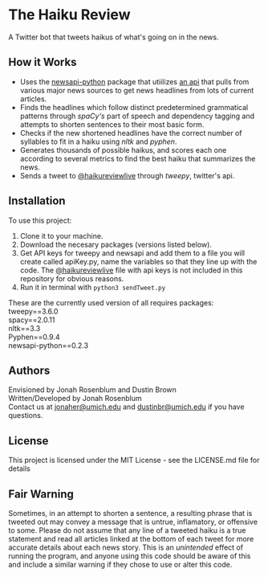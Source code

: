 # The Haiku Review

A Twitter bot that tweets haikus of what's going on in the news.

## How it Works
- Uses the [newsapi-python](https://github.com/mattlisiv/newsapi-python) package
that utiilizes [an api](https://newsapi.org/docs/) that pulls from various major news sources
to get news headlines from lots of current articles.
- Finds the headlines which follow distinct predetermined grammatical patterns through *spaCy's* part of speech and dependency tagging and attempts to shorten sentences to their most basic form.
- Checks if the new shortened headlines have the correct number of syllables to fit in a haiku using *nltk* and *pyphen*.
- Generates thousands of possible haikus, and scores each one according to several metrics to find the best haiku that summarizes the news.
- Sends a tweet to [@haikureviewlive](https://twitter.com/haikureviewlive) through *tweepy*, twitter's api.

## Installation
To use this project: 
1. Clone it to your machine.
2. Download the necesary packages (versions listed below).
3. Get API keys for tweepy and newsapi and add them to a file you will create called apiKey.py, name the variables so that they line up with the code. The [@haikureviewlive](https://twitter.com/haikureviewlive) file with api keys is not included in this repository for obvious reasons.
4. Run it in terminal with `python3 sendTweet.py` 

These are the currently used version of all requires packages:  
tweepy==3.6.0  
spacy==2.0.11  
nltk==3.3  
Pyphen==0.9.4  
newsapi-python==0.2.3

## Authors
Envisioned by Jonah Rosenblum and Dustin Brown  
Written/Developed by Jonah Rosenblum  
Contact us at <jonaher@umich.edu> and <dustinbr@umich.edu> if you have questions.

## License
This project is licensed under the MIT License - see the LICENSE.md file for details

## Fair Warning
Sometimes, in an attempt to shorten a sentence, a resulting phrase that is tweeted out may convey a message that is untrue, inflamatory, or offensive to some. Please do not assume that any line of a tweeted haiku is a true statement and read all articles linked at the bottom of each tweet for more accurate details about each news story. This is an *unintended* effect of running the program, and anyone using this code should be aware of this and include a similar warning if they chose to use or alter this code.

